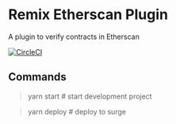# Remix Etherscan Plugin

A plugin to verify contracts in Etherscan

[![CircleCI](https://circleci.com/gh/Machinalabs/remix-etherscan-plugin.svg?style=svg)](https://circleci.com/gh/Machinalabs/remix-etherscan-plugin)

## Commands

> yarn start # start development project

> yarn deploy # deploy to surge